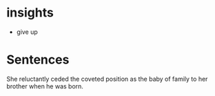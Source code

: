 # insights
- give up

# Sentences
She reluctantly ceded the coveted position as the baby of family to her brother when he was born.